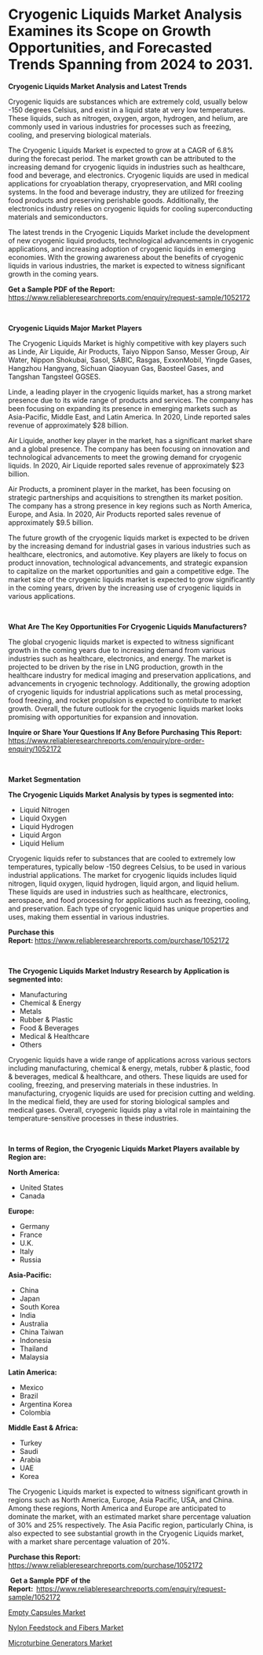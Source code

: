 <p><h1>Cryogenic Liquids Market Analysis Examines its Scope on Growth Opportunities, and Forecasted Trends Spanning from 2024 to 2031.</h1></p><p><strong>Cryogenic Liquids Market Analysis and Latest Trends</strong></p>
<p><p>Cryogenic liquids are substances which are extremely cold, usually below -150 degrees Celsius, and exist in a liquid state at very low temperatures. These liquids, such as nitrogen, oxygen, argon, hydrogen, and helium, are commonly used in various industries for processes such as freezing, cooling, and preserving biological materials.</p><p>The Cryogenic Liquids Market is expected to grow at a CAGR of 6.8% during the forecast period. The market growth can be attributed to the increasing demand for cryogenic liquids in industries such as healthcare, food and beverage, and electronics. Cryogenic liquids are used in medical applications for cryoablation therapy, cryopreservation, and MRI cooling systems. In the food and beverage industry, they are utilized for freezing food products and preserving perishable goods. Additionally, the electronics industry relies on cryogenic liquids for cooling superconducting materials and semiconductors.</p><p>The latest trends in the Cryogenic Liquids Market include the development of new cryogenic liquid products, technological advancements in cryogenic applications, and increasing adoption of cryogenic liquids in emerging economies. With the growing awareness about the benefits of cryogenic liquids in various industries, the market is expected to witness significant growth in the coming years.</p></p>
<p><strong>Get a Sample PDF of the Report:&nbsp;</strong> <a href="https://www.reliableresearchreports.com/enquiry/request-sample/1052172">https://www.reliableresearchreports.com/enquiry/request-sample/1052172</a></p>
<p>&nbsp;</p>
<p><strong>Cryogenic Liquids Major Market Players</strong></p>
<p><p>The Cryogenic Liquids Market is highly competitive with key players such as Linde, Air Liquide, Air Products, Taiyo Nippon Sanso, Messer Group, Air Water, Nippon Shokubai, Sasol, SABIC, Rasgas, ExxonMobil, Yingde Gases, Hangzhou Hangyang, Sichuan Qiaoyuan Gas, Baosteel Gases, and Tangshan Tangsteel GGSES. </p><p>Linde, a leading player in the cryogenic liquids market, has a strong market presence due to its wide range of products and services. The company has been focusing on expanding its presence in emerging markets such as Asia-Pacific, Middle East, and Latin America. In 2020, Linde reported sales revenue of approximately $28 billion.</p><p>Air Liquide, another key player in the market, has a significant market share and a global presence. The company has been focusing on innovation and technological advancements to meet the growing demand for cryogenic liquids. In 2020, Air Liquide reported sales revenue of approximately $23 billion.</p><p>Air Products, a prominent player in the market, has been focusing on strategic partnerships and acquisitions to strengthen its market position. The company has a strong presence in key regions such as North America, Europe, and Asia. In 2020, Air Products reported sales revenue of approximately $9.5 billion.</p><p>The future growth of the cryogenic liquids market is expected to be driven by the increasing demand for industrial gases in various industries such as healthcare, electronics, and automotive. Key players are likely to focus on product innovation, technological advancements, and strategic expansion to capitalize on the market opportunities and gain a competitive edge. The market size of the cryogenic liquids market is expected to grow significantly in the coming years, driven by the increasing use of cryogenic liquids in various applications.</p></p>
<p>&nbsp;</p>
<p><strong>What Are The Key Opportunities For Cryogenic Liquids Manufacturers?</strong></p>
<p><p>The global cryogenic liquids market is expected to witness significant growth in the coming years due to increasing demand from various industries such as healthcare, electronics, and energy. The market is projected to be driven by the rise in LNG production, growth in the healthcare industry for medical imaging and preservation applications, and advancements in cryogenic technology. Additionally, the growing adoption of cryogenic liquids for industrial applications such as metal processing, food freezing, and rocket propulsion is expected to contribute to market growth. Overall, the future outlook for the cryogenic liquids market looks promising with opportunities for expansion and innovation.</p></p>
<p><strong>Inquire or Share Your Questions If Any Before Purchasing This Report:</strong> <a href="https://www.reliableresearchreports.com/enquiry/pre-order-enquiry/1052172">https://www.reliableresearchreports.com/enquiry/pre-order-enquiry/1052172</a></p>
<p>&nbsp;</p>
<p><strong>Market Segmentation</strong></p>
<p><strong>The Cryogenic Liquids Market Analysis by types is segmented into:</strong></p>
<p><ul><li>Liquid Nitrogen</li><li>Liquid Oxygen</li><li>Liquid Hydrogen</li><li>Liquid Argon</li><li>Liquid Helium</li></ul></p>
<p><p>Cryogenic liquids refer to substances that are cooled to extremely low temperatures, typically below -150 degrees Celsius, to be used in various industrial applications. The market for cryogenic liquids includes liquid nitrogen, liquid oxygen, liquid hydrogen, liquid argon, and liquid helium. These liquids are used in industries such as healthcare, electronics, aerospace, and food processing for applications such as freezing, cooling, and preservation. Each type of cryogenic liquid has unique properties and uses, making them essential in various industries.</p></p>
<p><strong>Purchase this Report:&nbsp;</strong><a href="https://www.reliableresearchreports.com/purchase/1052172">https://www.reliableresearchreports.com/purchase/1052172</a></p>
<p>&nbsp;</p>
<p><strong>The Cryogenic Liquids Market Industry Research by Application is segmented into:</strong></p>
<p><ul><li>Manufacturing</li><li>Chemical & Energy</li><li>Metals</li><li>Rubber & Plastic</li><li>Food & Beverages</li><li>Medical & Healthcare</li><li>Others</li></ul></p>
<p><p>Cryogenic liquids have a wide range of applications across various sectors including manufacturing, chemical & energy, metals, rubber & plastic, food & beverages, medical & healthcare, and others. These liquids are used for cooling, freezing, and preserving materials in these industries. In manufacturing, cryogenic liquids are used for precision cutting and welding. In the medical field, they are used for storing biological samples and medical gases. Overall, cryogenic liquids play a vital role in maintaining the temperature-sensitive processes in these industries.</p></p>
<p>&nbsp;</p>
<p><strong>In terms of Region, the Cryogenic Liquids Market Players available by Region are:</strong></p>
<p>
    <p> <strong> North America: </strong>
        <ul>
            <li>United States</li>
            <li>Canada</li>
        </ul>
        </p> 
    <p> <strong> Europe: </strong>
        <ul>
            <li>Germany</li>
            <li>France</li>
            <li>U.K.</li>
            <li>Italy</li>
            <li>Russia</li>
        </ul>
        </p> 
    <p> <strong> Asia-Pacific: </strong>
        <ul>
            <li>China</li>
            <li>Japan</li>
            <li>South Korea</li>
            <li>India</li>
            <li>Australia</li>
            <li>China Taiwan</li>
            <li>Indonesia</li>
            <li>Thailand</li>
            <li>Malaysia</li>
        </ul>
        </p> 
    <p> <strong> Latin America: </strong>
        <ul>
            <li>Mexico</li>
            <li>Brazil</li>
            <li>Argentina Korea</li>
            <li>Colombia</li>
        </ul>
        </p> 
    <p> <strong> Middle East & Africa: </strong>
        <ul>
            <li>Turkey</li>
            <li>Saudi</li>
            <li>Arabia</li>
            <li>UAE</li>
            <li>Korea</li>
        </ul>
    </p>
    </p>
<p><p>The Cryogenic Liquids market is expected to witness significant growth in regions such as North America, Europe, Asia Pacific, USA, and China. Among these regions, North America and Europe are anticipated to dominate the market, with an estimated market share percentage valuation of 30% and 25% respectively. The Asia Pacific region, particularly China, is also expected to see substantial growth in the Cryogenic Liquids market, with a market share percentage valuation of 20%.</p></p>
<p><strong>Purchase this Report: </strong><a href="https://www.reliableresearchreports.com/purchase/1052172">https://www.reliableresearchreports.com/purchase/1052172</a></p>
<p>&nbsp;<strong>Get a Sample PDF of the Report:&nbsp;&nbsp;</strong><a href="https://www.reliableresearchreports.com/enquiry/request-sample/1052172">https://www.reliableresearchreports.com/enquiry/request-sample/1052172</a></p>
<p><strong></strong></p>
<p><p><a href="https://view.publitas.com/reportprime-1/empty-capsules-market-offers-provide-insightful-data-for-the-time-period-from-2023-to-2030-and-also-provide-analysis-based-on-application-type-and-region/">Empty Capsules Market</a></p><p><a href="https://view.publitas.com/reportprime-1/nylon-feedstock-and-fibers-market-size-evaluating-its-market-trends-growth-and-projections-2023-2030/">Nylon Feedstock and Fibers Market</a></p><p><a href="https://view.publitas.com/reportprime-1/microturbine-generators-market-research-report-forecasted-for-period-from-2023-2030-by-market-type-market-application-and-region/">Microturbine Generators Market</a></p></p>